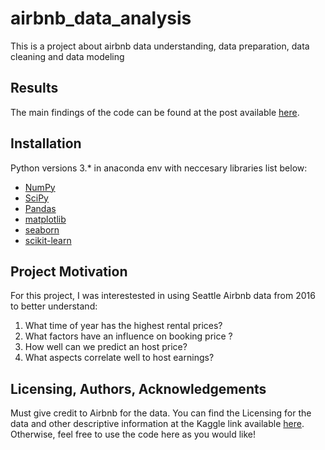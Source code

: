 # airbnb_data_analysis

This is a project about airbnb data understanding, data preparation, data cleaning and data modeling

## Results<a name="results"></a>

The main findings of the code can be found at the post available [here](https://hpjhc.medium.com/how-to-become-a-good-earner-in-airbnb-1e917a825db9).

## Installation <a name="installation"></a>
Python versions 3.* in anaconda env with neccesary libraries list below:

- [NumPy](http://www.numpy.org/)
- [SciPy](https://www.scipy.org/)
- [Pandas](http://pandas.pydata.org)
- [matplotlib](http://matplotlib.org/)
- [seaborn](https://seaborn.pydata.org/)
- [scikit-learn](http://scikit-learn.org/stable/)


## Project Motivation<a name="motivation"></a>

For this project, I was interestested in using Seattle Airbnb data from 2016 to better understand:

1. What time of year has the highest rental prices?
2. What factors have an influence on booking price ?
3. How well can we predict an host price?
4. What aspects correlate well to host earnings?


## Licensing, Authors, Acknowledgements<a name="licensing"></a>

Must give credit to Airbnb for the data.  You can find the Licensing for the data and other descriptive information at the Kaggle link available [here](https://www.kaggle.com/airbnb/seattle).  Otherwise, feel free to use the code here as you would like! 
